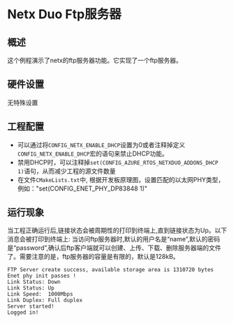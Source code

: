 # Netx Duo Ftp服务器

## 概述

这个例程演示了netx的ftp服务器功能。它实现了一个ftp服务器。

## 硬件设置

无特殊设置

## 工程配置
- 可以通过将`CONFIG_NETX_ENABLE_DHCP`设置为0或者注释掉定义`CONFIG_NETX_ENABLE_DHCP`宏的语句来禁止DHCP功能。
- 禁用DHCP时，可以注释掉`set(CONFIG_AZURE_RTOS_NETXDUO_ADDONS_DHCP 1)`语句，从而减少工程的源文件数量
- 在文件`CMakeLists.txt`中,  根据开发板原理图，设置匹配的以太网PHY类型，例如："set(CONFIG_ENET_PHY_DP83848 1)"

## 运行现象

当工程正确运行后,链接状态会被周期性的打印到终端上,直到链接状态为Up。以下消息会被打印到终端上:
当访问ftp服务器时,默认的用户名是“name”,默认的密码是“password”,确认后ftp客户端就可以创建、上传、下载、删除服务器端的文件了。需要注意的是，ftp服务器的容量是有限的，默认是128kB。

```console
FTP Server create success, available storage area is 1310720 bytes
Enet phy init passes !
Link Status: Down
Link Status: Up
Link Speed:  1000Mbps
Link Duplex: Full duplex
Server started!
Logged in!
```

